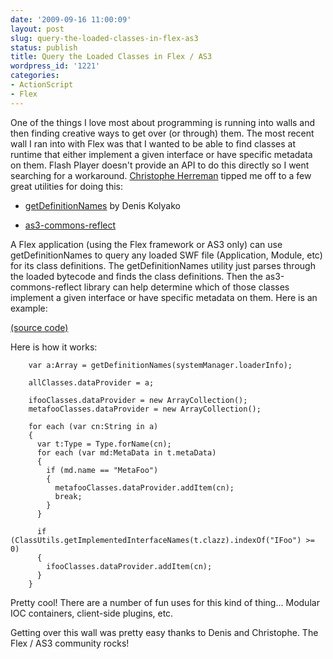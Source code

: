 ```yaml
---
date: '2009-09-16 11:00:09'
layout: post
slug: query-the-loaded-classes-in-flex-as3
status: publish
title: Query the Loaded Classes in Flex / AS3
wordpress_id: '1221'
categories:
- ActionScript
- Flex
---
```


One of the things I love most about programming is running into walls and then finding creative ways to get over (or through) them.  The most recent wall I ran into with Flex was that I wanted to be able to find classes at runtime that either implement a given interface or have specific metadata on them.  Flash Player doesn't provide an API to do this directly so I went searching for a workaround.  [Christophe Herreman](http://www.herrodius.com/blog/) tipped me off to a few great utilities for doing this:




  * [getDefinitionNames](http://etcs.ru/pre/getDefinitionNamesSource/) by Denis Kolyako


  * [as3-commons-reflect](http://www.as3commons.org/as3-commons-reflect/index.html)



A Flex application (using the Flex framework or AS3 only) can use getDefinitionNames to query any loaded SWF file (Application, Module, etc) for its class definitions.  The getDefinitionNames utility just parses through the loaded bytecode and finds the class definitions.  Then the as3-commons-reflect library can help determine which of those classes implement a given interface or have specific metadata on them.  Here is an example:



[(source code)](/demos/GetClasses/srcview/index.html)

Here is how it works:

    
    
        var a:Array = getDefinitionNames(systemManager.loaderInfo);
        
        allClasses.dataProvider = a;
        
        ifooClasses.dataProvider = new ArrayCollection();
        metafooClasses.dataProvider = new ArrayCollection();
        
        for each (var cn:String in a)
        {
          var t:Type = Type.forName(cn);
          for each (var md:MetaData in t.metaData)
          {
            if (md.name == "MetaFoo")
            {
              metafooClasses.dataProvider.addItem(cn);
              break;
            }
          }
          
          if (ClassUtils.getImplementedInterfaceNames(t.clazz).indexOf("IFoo") >= 0)
          {
            ifooClasses.dataProvider.addItem(cn);
          }
        }
    



Pretty cool!  There are a number of fun uses for this kind of thing...  Modular IOC containers, client-side plugins, etc.

Getting over this wall was pretty easy thanks to Denis and Christophe.  The Flex / AS3 community rocks!
